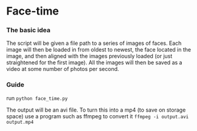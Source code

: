 # Face-time

### The basic idea

The script will be given a file path to a series of images of faces. Each image will then be loaded in from oldest to newest, the face located in the image, and then aligned with the images previously loaded (or just straightened for the first image). All the images will then be saved as a video at some number of photos per second.

### Guide

run `python face_time.py`

The output will be an avi file. To turn this into a mp4 (to save on storage space) use a program such as ffmpeg to convert it `ffmpeg -i output.avi output.mp4`
